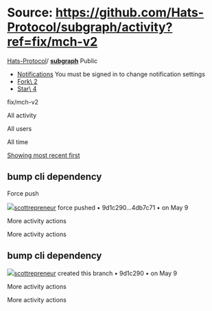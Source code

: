 # Source: https://github.com/Hats-Protocol/subgraph/activity?ref=fix/mch-v2

[Hats-Protocol](https://github.com/Hats-Protocol)/ **[subgraph](https://github.com/Hats-Protocol/subgraph)** Public

- [Notifications](https://github.com/login?return_to=%2FHats-Protocol%2Fsubgraph) You must be signed in to change notification settings
- [Fork\\
2](https://github.com/login?return_to=%2FHats-Protocol%2Fsubgraph)
- [Star\\
4](https://github.com/login?return_to=%2FHats-Protocol%2Fsubgraph)


fix/mch-v2

All activity

All users

All time

[Showing most recent first](https://github.com/Hats-Protocol/subgraph/activity?ref=fix/mch-v2&sort=ASC)

## bump cli dependency

Force push

[![](https://avatars.githubusercontent.com/u/1778380?s=80&v=4)scottrepreneur](https://github.com/scottrepreneur) force pushed • 9d1c290…4db7c71 •
on May 9

More activity actions

More activity actions

## bump cli dependency

[![](https://avatars.githubusercontent.com/u/1778380?s=80&v=4)scottrepreneur](https://github.com/scottrepreneur) created this branch • 9d1c290 •
on May 9

More activity actions

More activity actions
